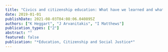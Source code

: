 ```yaml
---
title: "Civics and citizenship education: What have we learned and what does it mean for the future of Australian democracy?"
date: 2019-01-01
publishDate: 2021-08-03T04:08:06.040895Z
authors: ["K Heggart", "J Arvanitakis", "I Matthews"]
publication_types: ["2"]
abstract: ""
featured: false
publication: "*Education, Citizenship and Social Justice*"
---
```


